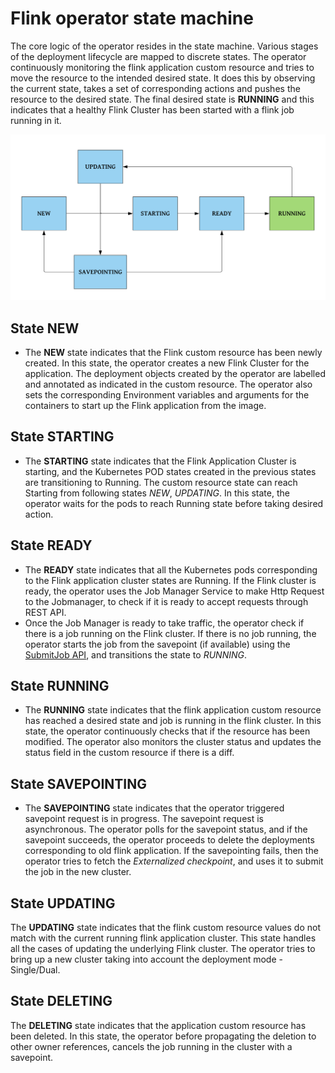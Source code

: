 # Flink operator state machine

The core logic of the operator resides in the state machine. Various stages of the deployment lifecycle are mapped to discrete states. The operator continuously monitoring the flink application custom resource and tries to move the resource to the intended desired state. It does this by observing the current state, takes a set of corresponding actions and pushes the resource to the desired state.  The final desired state is **RUNNING** and this indicates that a healthy Flink Cluster has been started with a flink job running in it.

![Flink operator state machine](state_machine.svg)

## State **NEW**
* The **NEW** state indicates that the Flink custom resource has been newly created. In this state, the operator creates a new Flink Cluster for the application. The deployment objects created by the operator are labelled and annotated as indicated in the custom resource. The operator also sets the corresponding Environment variables and arguments for the containers to start up the Flink application from the image.

## State **STARTING**
* The **STARTING** state indicates that the Flink Application Cluster is starting, and the Kubernetes POD states created in the previous states are transitioning to Running. The custom resource state can reach Starting from following states *NEW*, *UPDATING*. In this state, the operator waits for the pods to reach Running state before taking desired action.

## State **READY**
* The **READY** state indicates that all the Kubernetes pods corresponding to the Flink application cluster states are Running. If the Flink cluster is ready, the operator uses the Job Manager Service to make Http Request to the Jobmanager, to check if it is ready to accept requests through REST API.
* Once the Job Manager is ready to take traffic, the operator check if there is a job running on the Flink cluster. If there is no job running, the operator starts the job from the savepoint (if available) using the [SubmitJob API](https://ci.apache.org/projects/flink/flink-docs-stable/monitoring/rest_api.html#jars-jarid-run), and transitions the state to *RUNNING*.

## State **RUNNING**
* The **RUNNING** state indicates that the flink application custom resource has reached a desired state and job is running in the flink cluster. In this state, the operator continuously checks that if the resource has been modified. The operator also monitors the cluster status and updates the status field in the custom resource if there is a diff.


## State **SAVEPOINTING**
* The **SAVEPOINTING** state indicates that the operator triggered savepoint request is in progress. The savepoint request is asynchronous. The operator polls for the savepoint status, and if the savepoint succeeds, the operator proceeds to delete the deployments corresponding to old flink application. If the savepointing fails, then the operator tries to fetch the *Externalized checkpoint*, and uses it to submit the job in the new cluster.

## State **UPDATING**
The **UPDATING** state indicates that the flink custom resource values do not match with the current running flink application cluster. This state handles all the cases of updating the underlying Flink cluster. The operator tries to bring up a new cluster taking into account the deployment mode - Single/Dual.

## State **DELETING**
The **DELETING** state indicates that the application custom resource has been deleted. In this state, the operator before propagating the deletion to other owner references, cancels the job running in the cluster with a savepoint.
